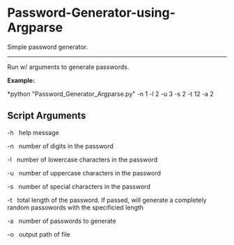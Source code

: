 # Password-Generator-using-Argparse

Simple password generator.

* * *

Run w/ arguments to generate passwords.

**Example:**

*python "Password\_Generator\_Argparse.py" -n 1 -l 2 -u 3 -s 2 -t 12 -a 2

## Script Arguments

-h&nbsp; &nbsp;help message

-n&nbsp; &nbsp;number of digits in the password

-l&nbsp; &nbsp;number of lowercase characters in the password

-u&nbsp; &nbsp;number of uppercase characters in the password

-s&nbsp; &nbsp;number of special characters in the password

-t&nbsp; &nbsp;total length of the password. If passed, will generate a completely random passowords with the specificied length

-a&nbsp; &nbsp;number of passwords to generate

-o&nbsp; &nbsp;output path of file
